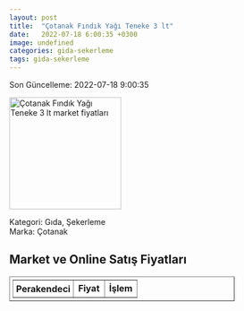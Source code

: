 ```yaml
---
layout: post
title:  "Çotanak Fındık Yağı Teneke 3 lt"
date:   2022-07-18 6:00:35 +0300
image: undefined
categories: gida-sekerleme
tags: gida-sekerleme
---
```


Son Güncelleme: 2022-07-18 9:00:35

<img src="undefined" width="200" alt="Çotanak Fındık Yağı Teneke 3 lt market fiyatları" />

Kategori: Gıda, Şekerleme
<br />
Marka: Çotanak

<h2>Market ve Online Satış Fiyatları</h2>

<table border="1" style="padding: 5px;width:80%;">
  <tr>
    <td style="padding: 5px;"><strong>Perakendeci</strong></td>
    <td><strong>Fiyat</strong></td>
    <td><strong>İşlem</strong></td>
  </tr>
  
</table>
